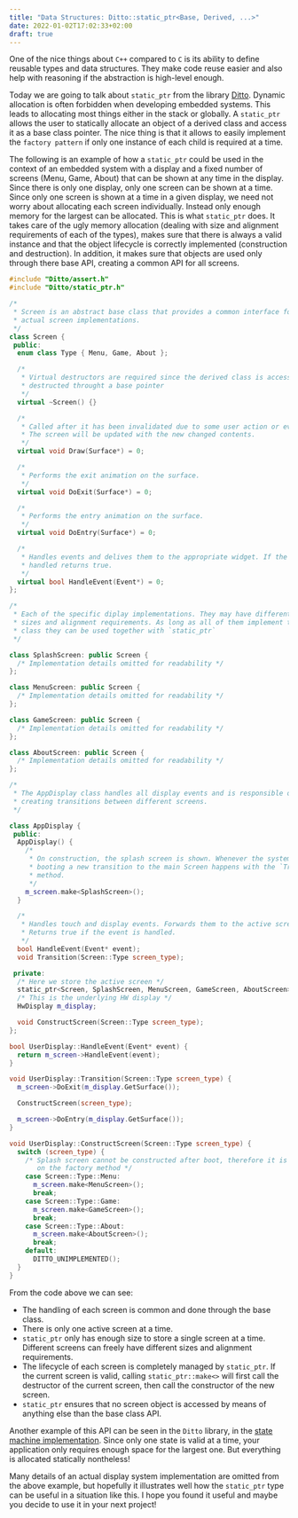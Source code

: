 ```yaml
---
title: "Data Structures: Ditto::static_ptr<Base, Derived, ...>"
date: 2022-01-02T17:02:33+02:00
draft: true
---
```


One of the nice things about `C++` compared to `C` is its ability to define reusable types and data structures. They make code reuse easier and also help with reasoning if the abstraction is high-level enough.

Today we are going to talk about `static_ptr` from the library [Ditto](https://github.com/javier-varez/ditto). Dynamic allocation is often forbidden when developing embedded systems. This leads to allocating most things either in the stack or globally. A `static_ptr` allows the user to statically allocate an object of a derived class and access it as a base class pointer. The nice thing is that it allows to easily implement the `factory pattern` if only one instance of each child is required at a time.

The following is an example of how a `static_ptr` could be used in the context of an embedded system with a display and a fixed number of screens (Menu, Game, About) that can be shown at any time in the display. Since there is only one display, only one screen can be shown at a time. Since only one screen is shown at a time in a given display, we need not worry about allocating each screen individually. Instead only enough memory for the largest can be allocated. This is what `static_ptr` does. It takes care of the ugly memory allocation (dealing with size and alignment requirements of each of the types), makes sure that there is always a valid instance and that the object lifecycle is correctly implemented (construction and destruction). In addition, it makes sure that objects are used only through there base API, creating a common API for all screens.
 
```c++
#include "Ditto/assert.h"
#include "Ditto/static_ptr.h"

/* 
 * Screen is an abstract base class that provides a common interface for all 
 * actual screen implementations. 
 */
class Screen {
 public: 
  enum class Type { Menu, Game, About };

  /*
   * Virtual destructors are required since the derived class is accessed and 
   * destructed throught a base pointer
   */
  virtual ~Screen() {}

  /* 
   * Called after it has been invalidated due to some user action or event.
   * The screen will be updated with the new changed contents.
   */
  virtual void Draw(Surface*) = 0;

  /* 
   * Performs the exit animation on the surface.
   */
  virtual void DoExit(Surface*) = 0;

  /*
   * Performs the entry animation on the surface.
   */
  virtual void DoEntry(Surface*) = 0;

  /*
   * Handles events and delives them to the appropriate widget. If the event is 
   * handled returns true.
   */
  virtual bool HandleEvent(Event*) = 0;
}; 

/*
 * Each of the specific diplay implementations. They may have different members,
 * sizes and alignment requirements. As long as all of them implement the base 
 * class they can be used together with `static_ptr`
 */

class SplashScreen: public Screen {
  /* Implementation details omitted for readability */
};

class MenuScreen: public Screen {
  /* Implementation details omitted for readability */
};

class GameScreen: public Screen {
  /* Implementation details omitted for readability */
};

class AboutScreen: public Screen {
  /* Implementation details omitted for readability */
};

/*
 * The AppDisplay class handles all display events and is responsible of
 * creating transitions between different screens.
 */

class AppDisplay {
 public:
  AppDisplay() {
    /*
     * On construction, the splash screen is shown. Whenever the system is done
     * booting a new transition to the main Screen happens with the `Transition`
     * method.
     */
    m_screen.make<SplashScreen>();
  }

  /*
   * Handles touch and display events. Forwards them to the active screen.
   * Returns true if the event is handled.
   */
  bool HandleEvent(Event* event);
  void Transition(Screen::Type screen_type);

 private:
  /* Here we store the active screen */
  static_ptr<Screen, SplashScreen, MenuScreen, GameScreen, AboutScreen> m_screen;
  /* This is the underlying HW display */
  HwDisplay m_display;

  void ConstructScreen(Screen::Type screen_type);
};

bool UserDisplay::HandleEvent(Event* event) {
  return m_screen->HandleEvent(event);
}

void UserDisplay::Transition(Screen::Type screen_type) {
  m_screen->DoExit(m_display.GetSurface());

  ConstructScreen(screen_type);

  m_screen->DoEntry(m_display.GetSurface());
}

void UserDisplay::ConstructScreen(Screen::Type screen_type) {
  switch (screen_type) {
    /* Splash screen cannot be constructed after boot, therefore it is ommited 
       on the factory method */
    case Screen::Type::Menu:
      m_screen.make<MenuScreen>();
      break;
    case Screen::Type::Game:
      m_screen.make<GameScreen>();
      break;
    case Screen::Type::About:
      m_screen.make<AboutScreen>();
      break;
    default:
      DITTO_UNIMPLEMENTED();
  }
}
```

From the code above we can see:
  * The handling of each screen is common and done through the base class.
  * There is only one active screen at a time.
  * `static_ptr` only has enough size to store a single screen at a time. Different screens can freely have different sizes and alignment requirements.
  * The lifecycle of each screen is completely managed by `static_ptr`. If the current screen is valid, calling `static_ptr::make<>` will first call the destructor of the current screen, then call the constructor of the new screen.
  * `static_ptr` ensures that no screen object is accessed by means of anything else than the base class API.

Another example of this API can be seen in the `Ditto` library, in the [state machine implementation](https://github.com/Javier-varez/Ditto/blob/main/include/ditto/state_machine.h). Since only one state is valid at a time, your application only requires enough space for the largest one. But everything is allocated statically nontheless!

Many details of an actual display system implementation are omitted from the above example, but hopefully it illustrates well how the `static_ptr` type can be useful in a situation like this. I hope you found it useful and maybe you decide to use it in your next project!
